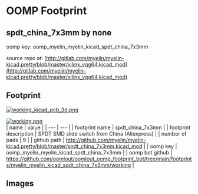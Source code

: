 # OOMP Footprint  
## spdt_china_7x3mm  by none  
  
oomp key: oomp_myelin_myelin_kicad_spdt_china_7x3mm  
  
source repo at: [http://gitlab.com/myelin/myelin-kicad.pretty/blob/master/xilinx_vqg64.kicad_mod](http://gitlab.com/myelin/myelin-kicad.pretty/blob/master/xilinx_vqg64.kicad_mod)  
## Footprint  
  
[![working_kicad_pcb_3d.png](working_kicad_pcb_3d_600.png)](working_kicad_pcb_3d.png)  
  
[![working.png](working_600.png)](working.png)  
| name | value | 
| --- | --- | 
| footprint name | spdt_china_7x3mm | 
| footprint description | SPDT SMD slide switch from China (Aliexpress) | 
| number of pads | 9 | 
| github path | http://github.com/myelin/myelin-kicad.pretty/blob/master/spdt_china_7x3mm.kicad_mod | 
| oomp key | oomp_myelin_myelin_kicad_spdt_china_7x3mm | 
| oomp bot github | https://github.com/oomlout/oomlout_oomp_footprint_bot/tree/main/footprints/myelin_myelin_kicad_spdt_china_7x3mm/working | 
## Images  
